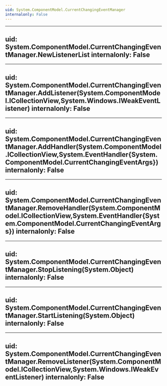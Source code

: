 ```yaml
---
uid: System.ComponentModel.CurrentChangingEventManager
internalonly: False
---
```


---
uid: System.ComponentModel.CurrentChangingEventManager.NewListenerList
internalonly: False
---

---
uid: System.ComponentModel.CurrentChangingEventManager.AddListener(System.ComponentModel.ICollectionView,System.Windows.IWeakEventListener)
internalonly: False
---

---
uid: System.ComponentModel.CurrentChangingEventManager.AddHandler(System.ComponentModel.ICollectionView,System.EventHandler{System.ComponentModel.CurrentChangingEventArgs})
internalonly: False
---

---
uid: System.ComponentModel.CurrentChangingEventManager.RemoveHandler(System.ComponentModel.ICollectionView,System.EventHandler{System.ComponentModel.CurrentChangingEventArgs})
internalonly: False
---

---
uid: System.ComponentModel.CurrentChangingEventManager.StopListening(System.Object)
internalonly: False
---

---
uid: System.ComponentModel.CurrentChangingEventManager.StartListening(System.Object)
internalonly: False
---

---
uid: System.ComponentModel.CurrentChangingEventManager.RemoveListener(System.ComponentModel.ICollectionView,System.Windows.IWeakEventListener)
internalonly: False
---
